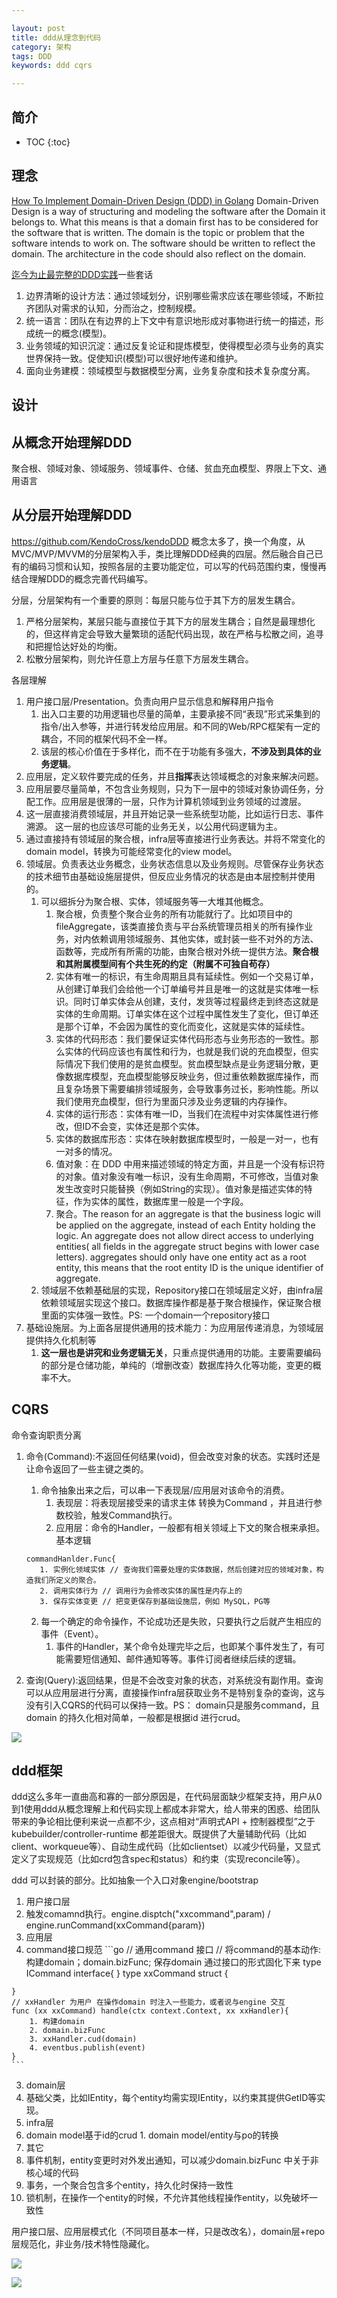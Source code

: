 ```yaml
---

layout: post
title: ddd从理念到代码
category: 架构
tags: DDD
keywords: ddd cqrs

---
```


## 简介

* TOC
{:toc}

## 理念

[How To Implement Domain-Driven Design (DDD) in Golang](https://programmingpercy.tech/blog/how-to-domain-driven-design-ddd-golang/)
Domain-Driven Design is a way of structuring and modeling the software after the Domain it belongs to. What this means is that a domain first has to be considered for the software that is written. The domain is the topic or problem that the software intends to work on. The software should be written to reflect the domain. The architecture in the code should also reflect on the domain. 

[迄今为止最完整的DDD实践](https://mp.weixin.qq.com/s/y6H8UG-g829o0V0EBeEwrw )一些套话
1. 边界清晰的设计方法：通过领域划分，识别哪些需求应该在哪些领域，不断拉齐团队对需求的认知，分而治之，控制规模。
2. 统一语言：团队在有边界的上下文中有意识地形成对事物进行统一的描述，形成统一的概念(模型)。
3. 业务领域的知识沉淀：通过反复论证和提炼模型，使得模型必须与业务的真实世界保持一致。促使知识(模型)可以很好地传递和维护。
4. 面向业务建模：领域模型与数据模型分离，业务复杂度和技术复杂度分离。

## 设计

## 从概念开始理解DDD
聚合根、领域对象、领域服务、领域事件、仓储、贫血充血模型、界限上下文、通用语言

## 从分层开始理解DDD
https://github.com/KendoCross/kendoDDD 概念太多了，换一个角度，从MVC/MVP/MVVM的分层架构入手，类比理解DDD经典的四层。然后融合自己已有的编码习惯和认知，按照各层的主要功能定位，可以写的代码范围约束，慢慢再结合理解DDD的概念完善代码编写。

分层，分层架构有一个重要的原则：每层只能与位于其下方的层发生耦合。
1. 严格分层架构，某层只能与直接位于其下方的层发生耦合；自然是最理想化的，但这样肯定会导致大量繁琐的适配代码出现，故在严格与松散之间，追寻和把握恰达好处的均衡。
2. 松散分层架构，则允许任意上方层与任意下方层发生耦合。

各层理解
1. 用户接口层/Presentation。负责向用户显示信息和解释用户指令
   1. 出入口主要的功用逻辑也尽量的简单，主要承接不同“表现”形式采集到的指令/出入参等，并进行转发给应用层。和不同的Web/RPC框架有一定的耦合，不同的框架代码不全一样。
   2. 该层的核心价值在于多样化，而不在于功能有多强大，**不涉及到具体的业务逻辑**。
2.  应用层，定义软件要完成的任务，并且**指挥**表达领域概念的对象来解决问题。
   1. 应用层要尽量简单，不包含业务规则，只为下一层中的领域对象协调任务，分配工作。应用层是很薄的一层，只作为计算机领域到业务领域的过渡层。
   2. 这一层直接消费领域层，并且开始记录一些系统型功能，比如运行日志、事件溯源。 这一层的也应该尽可能的业务无关，以公用代码逻辑为主。
   3. 通过直接持有领域层的聚合根，infra层等直接进行业务表达。并将不常变化的domain model，转换为可能经常变化的view model。
3. 领域层。负责表达业务概念，业务状态信息以及业务规则。尽管保存业务状态的技术细节由基础设施层提供，但反应业务情况的状态是由本层控制并使用的。 
   1. 可以细拆分为聚合根、实体，领域服务等一大堆其他概念。
      1. 聚合根，负责整个聚合业务的所有功能就行了。比如项目中的fileAggregate，该类直接负责与平台系统管理员相关的所有操作业务，对内依赖调用领域服务、其他实体，或封装一些不对外的方法、函数等，完成所有所需的功能，由聚合根对外统一提供方法。**聚合根和其附属模型间有个共生死的约定（附属不可独自苟存）**
      2. 实体有唯一的标识，有生命周期且具有延续性。例如一个交易订单，从创建订单我们会给他一个订单编号并且是唯一的这就是实体唯一标识。同时订单实体会从创建，支付，发货等过程最终走到终态这就是实体的生命周期。订单实体在这个过程中属性发生了变化，但订单还是那个订单，不会因为属性的变化而变化，这就是实体的延续性。
      3. 实体的代码形态：我们要保证实体代码形态与业务形态的一致性。那么实体的代码应该也有属性和行为，也就是我们说的充血模型，但实际情况下我们使用的是贫血模型。贫血模型缺点是业务逻辑分散，更像数据库模型，充血模型能够反映业务，但过重依赖数据库操作，而且复杂场景下需要编排领域服务，会导致事务过长，影响性能。所以我们使用充血模型，但行为里面只涉及业务逻辑的内存操作。
      4. 实体的运行形态：实体有唯一ID，当我们在流程中对实体属性进行修改，但ID不会变，实体还是那个实体。
      5. 实体的数据库形态：实体在映射数据库模型时，一般是一对一，也有一对多的情况。
      6. 值对象：在 DDD 中用来描述领域的特定方面，并且是一个没有标识符的对象。值对象没有唯一标识，没有生命周期，不可修改，当值对象发生改变时只能替换（例如String的实现）。值对象是描述实体的特征，作为实体的属性，数据库里一般是一个字段。
      7. 聚合。The reason for an aggregate is that the business logic will be applied on the aggregate, instead of each Entity holding the logic. An aggregate does not allow direct access to underlying entities( all fields in the aggregate struct begins with lower case letters). aggregates  should only have one entity act as a root entity, this means that the root entity ID is the unique identifier of aggregate.
   2. 领域层不依赖基础层的实现，Repository接口在领域层定义好，由infra层依赖领域层实现这个接口。数据库操作都是基于聚合根操作，保证聚合根里面的实体强一致性。PS: 一个domain一个repository接口
4. 基础设施层。为上面各层提供通用的技术能力：为应用层传递消息，为领域层提供持久化机制等
   1. **这一层也是讲究和业务逻辑无关**，只重点提供通用的功能。主要需要编码的部分是仓储功能，单纯的（增删改查）数据库持久化等功能，变更的概率不大。 

## CQRS

命令查询职责分离
1. 命令(Command):不返回任何结果(void)，但会改变对象的状态。实践时还是让命令返回了一些主键之类的。
   1. 命令抽象出来之后，可以串一下表现层/应用层对该命令的消费。
      1. 表现层：将表现层接受来的请求主体 转换为Command ，并且进行参数校验，触发Command执行。
      2. 应用层：命令的Handler，一般都有相关领域上下文的聚合根来承担。基本逻辑
     ```
     commandHanlder.Func{
        1. 实例化领域实体 // 查询我们需要处理的实体数据，然后创建对应的领域对象，构造我们所定义的聚合。
        2. 调用实体行为 // 调用行为会修改实体的属性是内存上的
        3. 保存实体变更 // 把变更保存到基础设施层，例如 MySQL，PG等
     ```

   2. 每一个确定的命令操作，不论成功还是失败，只要执行之后就产生相应的事件（Event）。
      1. 事件的Handler，某个命令处理完毕之后，也即某个事件发生了，有可能需要短信通知、邮件通知等等。事件订阅者继续后续的逻辑。
2. 查询(Query):返回结果，但是不会改变对象的状态，对系统没有副作用。查询可以从应用层进行分离，直接操作infra层获取业务不是特别复杂的查询，这与没有引入CQRS的代码可以保持一致。PS： domain只是服务command，且domain 的持久化相对简单，一般都是根据id 进行crud。

![](/public/upload/ddd/ddd_layer_call.png)

## ddd框架

ddd这么多年一直曲高和寡的一部分原因是，在代码层面缺少框架支持，用户从0到1使用ddd从概念理解上和代码实现上都成本非常大，给人带来的困惑、给团队带来的争论相比便利来说一点都不少，这点相对“声明式API + 控制器模型”之于kubebuilder/controller-runtime 都差距很大。既提供了大量辅助代码（比如client、workqueue等）、自动生成代码（比如clientset）以减少代码量，又显式定义了实现规范（比如crd包含spec和status）和约束（实现reconcile等）。

ddd 可以封装的部分。比如抽象一个入口对象engine/bootstrap
1. 用户接口层
  1. 触发comamnd执行。engine.disptch("xxcommand",param) / engine.runCommand(xxCommand{param})
2. 应用层
  1. command接口规范
    ```go
   // 通用command 接口
    // 将command的基本动作: 构建domain；domain.bizFunc; 保存domain 通过接口的形式固化下来
    type ICommand interface{
    }
    type xxCommand struct {

    }
    // xxHandler 为用户 在操作domain 时注入一些能力，或者说与engine 交互
    func (xx xxCommand) handle(ctx context.Context, xx xxHandler){
        1. 构建domain
        2. domain.bizFunc
        3. xxHandler.cud(domain)
        4. eventbus.publish(event)
    }
    ```
3. domain层
  1. 基础父类，比如IEntity，每个entity均需实现IEntity，以约束其提供GetID等实现。
4. infra层
  1. domain model基于id的crud
    1. domain model/entity与po的转换
5. 其它
  1. 事件机制，entity变更时对外发出通知，可以减少domain.bizFunc 中关于非核心域的代码
  2. 事务，一个聚合包含多个entity，持久化时保持一致性
  3. 锁机制，在操作一个entity的时候，不允许其他线程操作entity，以免破坏一致性

用户接口层、应用层模式化（不同项目基本一样，只是改改名），domain层+repo层规范化，非业务/技术特性隐藏化。

![](/public/upload/ddd/ddd_engine.png)

![](/public/upload/ddd/ddd_engine_run_command.png)